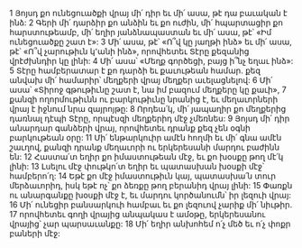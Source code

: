 1 Յոյսդ քո ունեցուածքի վրայ մի՛ դիր եւ մի՛ ասա, թէ դա բաւական է ինձ:
2 Գերի մի՛ դարձիր քո անձին եւ քո ուժին, մի՛ հպարտացիր քո հարստութեամբ, մի՛ եղիր յանձնապաստան եւ մի՛ ասա, թէ՝ «Իմ ունեցուածքը շատ է»:
3 Մի՛ ասա, թէ՝ «Ո՞վ կը յաղթի ինձ» եւ մի՛ ասա, թէ՝ «Ո՞վ չարութիւն կ՚անի ինձ», որովհետեւ Տէրը քեզանից վրէժխնդիր կը լինի:
4 Մի՛ ասա՝ «Մեղք գործեցի, բայց ի՞նչ եղաւ ինձ»:
5 Տէրը համբերատար է քո դարձի եւ քաւութեան համար. քեզ անվախ մի՛ համարիր՝ մեղքերի վրայ մեղքեր աւելացնելով:
6 Մի՛ ասա՝ «Տիրոջ գթութիւնը շատ է, նա իմ բազում մեղքերը կը քաւի»,
7 քանզի ողորմութիւնն ու բարկութիւնը նրանից է, եւ մեղաւորների վրայ է իջնում նրա զայրոյթը:
8 Որդեա՛կ, մի՛ յապաղիր քո մեղքերից դառնալ դէպի Տէրը, որպէսզի մեղքերիդ մէջ չմեռնես:
9 Յոյսդ մի՛ դիր անարդար գանձերի վրայ, որովհետեւ դրանք քեզ չեն օգնի բարկութեան օրը:
11 Մի՛ ենթարկուիր ամէն հողմի եւ մի՛ գնա ամէն շաւղով, քանզի դրանք մեղաւորի ու երկերեսանի մարդու բաժինն են:
12 Հաստա՛տ եղիր քո իմաստութեան մէջ, եւ քո խօսքը թող մէ՛կ լինի:
13 Լսելու մէջ փութկո՛տ եղիր եւ պատասխան խօսքի մէջ՝ համբերո՛ղ:
14 Եթէ քո մէջ իմաստութիւն կայ, պատասխա՛ն տուր մերձաւորիդ, իսկ եթէ ոչ՝ քո ձեռքը թող բերանիդ վրայ լինի:
15 Փառքն ու անարգանքը խօսքի մէջ է, եւ մարդու կործանումն՝ իր լեզուի վրայ:
16 Մի՛ ունեցիր բանսարկուի համբաւ եւ քո լեզուով չարիք մի՛ նիւթիր.
17 որովհետեւ գողի վրայից անպակաս է ամօթը, երկերեսանու վրայից՝ չար պարսաւանքը:
18 Մի՛ եղիր անխոհեմ ո՛չ մեծ եւ ո՛չ փոքր բաների մէջ:
